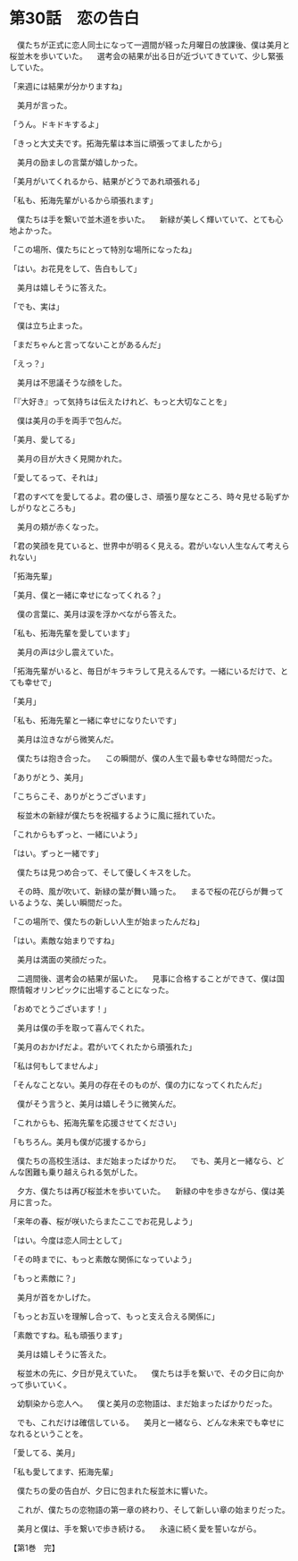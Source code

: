 # 第30話　恋の告白

　僕たちが正式に恋人同士になって一週間が経った月曜日の放課後、僕は美月と桜並木を歩いていた。
　選考会の結果が出る日が近づいてきていて、少し緊張していた。

「来週には結果が分かりますね」

　美月が言った。

「うん。ドキドキするよ」

「きっと大丈夫です。拓海先輩は本当に頑張ってましたから」

　美月の励ましの言葉が嬉しかった。

「美月がいてくれるから、結果がどうであれ頑張れる」

「私も、拓海先輩がいるから頑張れます」

　僕たちは手を繋いで並木道を歩いた。
　新緑が美しく輝いていて、とても心地よかった。

「この場所、僕たちにとって特別な場所になったね」

「はい。お花見をして、告白もして」

　美月は嬉しそうに答えた。

「でも、実は」

　僕は立ち止まった。

「まだちゃんと言ってないことがあるんだ」

「えっ？」

　美月は不思議そうな顔をした。

「『大好き』って気持ちは伝えたけれど、もっと大切なことを」

　僕は美月の手を両手で包んだ。

「美月、愛してる」

　美月の目が大きく見開かれた。

「愛してるって、それは」

「君のすべてを愛してるよ。君の優しさ、頑張り屋なところ、時々見せる恥ずかしがりなところも」

　美月の頬が赤くなった。

「君の笑顔を見ていると、世界中が明るく見える。君がいない人生なんて考えられない」

「拓海先輩」

「美月、僕と一緒に幸せになってくれる？」

　僕の言葉に、美月は涙を浮かべながら答えた。

「私も、拓海先輩を愛しています」

　美月の声は少し震えていた。

「拓海先輩がいると、毎日がキラキラして見えるんです。一緒にいるだけで、とても幸せで」

「美月」

「私も、拓海先輩と一緒に幸せになりたいです」

　美月は泣きながら微笑んだ。

　僕たちは抱き合った。
　この瞬間が、僕の人生で最も幸せな時間だった。

「ありがとう、美月」

「こちらこそ、ありがとうございます」

　桜並木の新緑が僕たちを祝福するように風に揺れていた。

「これからもずっと、一緒にいよう」

「はい。ずっと一緒です」

　僕たちは見つめ合って、そして優しくキスをした。

　その時、風が吹いて、新緑の葉が舞い踊った。
　まるで桜の花びらが舞っているような、美しい瞬間だった。

「この場所で、僕たちの新しい人生が始まったんだね」

「はい。素敵な始まりですね」

　美月は満面の笑顔だった。

　二週間後、選考会の結果が届いた。
　見事に合格することができて、僕は国際情報オリンピックに出場することになった。

「おめでとうございます！」

　美月は僕の手を取って喜んでくれた。

「美月のおかげだよ。君がいてくれたから頑張れた」

「私は何もしてませんよ」

「そんなことない。美月の存在そのものが、僕の力になってくれたんだ」

　僕がそう言うと、美月は嬉しそうに微笑んだ。

「これからも、拓海先輩を応援させてください」

「もちろん。美月も僕が応援するから」

　僕たちの高校生活は、まだ始まったばかりだ。
　でも、美月と一緒なら、どんな困難も乗り越えられる気がした。

　夕方、僕たちは再び桜並木を歩いていた。
　新緑の中を歩きながら、僕は美月に言った。

「来年の春、桜が咲いたらまたここでお花見しよう」

「はい。今度は恋人同士として」

「その時までに、もっと素敵な関係になっていよう」

「もっと素敵に？」

　美月が首をかしげた。

「もっとお互いを理解し合って、もっと支え合える関係に」

「素敵ですね。私も頑張ります」

　美月は嬉しそうに答えた。

　桜並木の先に、夕日が見えていた。
　僕たちは手を繋いで、その夕日に向かって歩いていく。

　幼馴染から恋人へ。
　僕と美月の恋物語は、まだ始まったばかりだった。

　でも、これだけは確信している。
　美月と一緒なら、どんな未来でも幸せになれるということを。

「愛してる、美月」

「私も愛してます、拓海先輩」

　僕たちの愛の告白が、夕日に包まれた桜並木に響いた。

　これが、僕たちの恋物語の第一章の終わり、そして新しい章の始まりだった。

　美月と僕は、手を繋いで歩き続ける。
　永遠に続く愛を誓いながら。

【第1巻　完】